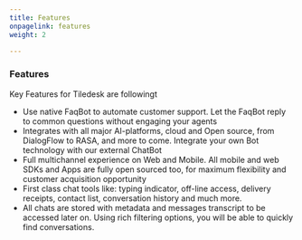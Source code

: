 ```yaml
---
title: Features
onpagelink: features
weight: 2

---
```


### Features

Key Features for Tiledesk are followingt

- Use native FaqBot to automate customer support. Let the FaqBot reply to common questions without engaging your agents
- Integrates with all major AI-platforms, cloud and Open source, from DialogFlow to RASA, and more to come. Integrate your own Bot technology with our external ChatBot
- Full multichannel experience on Web and Mobile. All mobile and web SDKs and Apps are fully open sourced too, for maximum flexibility and customer acquisition opportunity
- First class chat tools like: typing indicator, off-line access, delivery receipts, contact list, conversation history and much more.
- All chats are stored with metadata and messages transcript to be accessed later on. Using rich filtering options, you will be able to quickly find conversations.
 